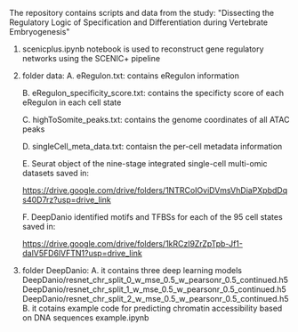 The repository contains scripts and data from the study: "Dissecting the Regulatory Logic of Specification and Differentiation during Vertebrate Embryogenesis"

1. scenicplus.ipynb notebook is used to reconstruct gene regulatory networks using the SCENIC+ pipeline
   
2. folder data:
   A. eRegulon.txt: contains eRegulon information
   
   B. eRegulon_specificity_score.txt: contains the specificty score of each eRegulon in each cell state
   
   C. highToSomite_peaks.txt: contains the genome coordinates of all ATAC peaks
   
   D. singleCell_meta_data.txt: contaisn the per-cell metadata information
   
   E. Seurat object of the nine-stage integrated single-cell multi-omic datasets saved in:
   
      https://drive.google.com/drive/folders/1NTRCoIOviDVmsVhDiaPXpbdDqs40D7rz?usp=drive_link
   
   F. DeepDanio identified motifs and TFBSs for each of the 95 cell states saved in:
   
      https://drive.google.com/drive/folders/1kRCzl9ZrZpTpb-Jf1-dalV5FD6lVFTN1?usp=drive_link 

4. folder DeepDanio:
   A. it contains three deep learning models
     DeepDanio/resnet_chr_split_0_w_mse_0.5_w_pearsonr_0.5_continued.h5
     DeepDanio/resnet_chr_split_1_w_mse_0.5_w_pearsonr_0.5_continued.h5
     DeepDanio/resnet_chr_split_2_w_mse_0.5_w_pearsonr_0.5_continued.h5
  B. it cotains example code for predicting chromatin accessibility based on DNA sequences
     example.ipynb
   
